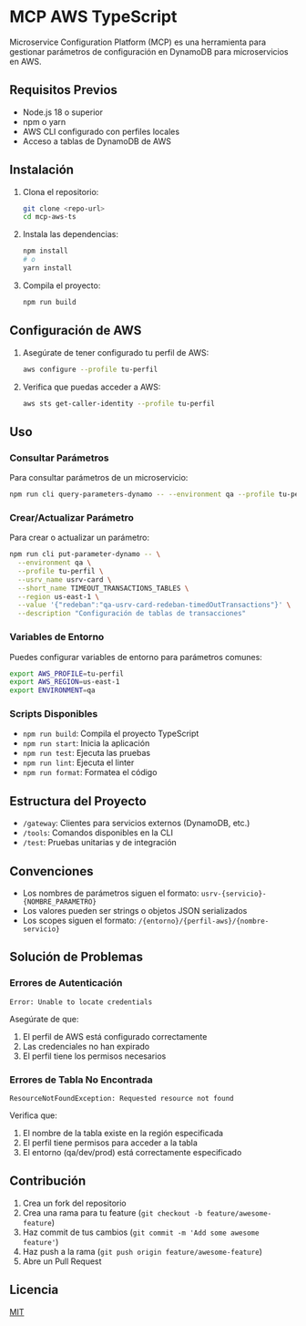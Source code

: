 # MCP AWS TypeScript

Microservice Configuration Platform (MCP) es una herramienta para gestionar parámetros de configuración en DynamoDB para microservicios en AWS.

## Requisitos Previos

- Node.js 18 o superior
- npm o yarn
- AWS CLI configurado con perfiles locales
- Acceso a tablas de DynamoDB de AWS

## Instalación

1. Clona el repositorio:
   ```bash
   git clone <repo-url>
   cd mcp-aws-ts
   ```

2. Instala las dependencias:
   ```bash
   npm install
   # o
   yarn install
   ```

3. Compila el proyecto:
   ```bash
   npm run build
   ```

## Configuración de AWS

1. Asegúrate de tener configurado tu perfil de AWS:
   ```bash
   aws configure --profile tu-perfil
   ```

2. Verifica que puedas acceder a AWS:
   ```bash
   aws sts get-caller-identity --profile tu-perfil
   ```

## Uso

### Consultar Parámetros

Para consultar parámetros de un microservicio:

```bash
npm run cli query-parameters-dynamo -- --environment qa --profile tu-perfil --usrv_name usrv-card --region us-east-1
```

### Crear/Actualizar Parámetro

Para crear o actualizar un parámetro:

```bash
npm run cli put-parameter-dynamo -- \
  --environment qa \
  --profile tu-perfil \
  --usrv_name usrv-card \
  --short_name TIMEOUT_TRANSACTIONS_TABLES \
  --region us-east-1 \
  --value '{"redeban":"qa-usrv-card-redeban-timedOutTransactions"}' \
  --description "Configuración de tablas de transacciones"
```

### Variables de Entorno

Puedes configurar variables de entorno para parámetros comunes:

```bash
export AWS_PROFILE=tu-perfil
export AWS_REGION=us-east-1
export ENVIRONMENT=qa
```

### Scripts Disponibles

- `npm run build`: Compila el proyecto TypeScript
- `npm run start`: Inicia la aplicación
- `npm run test`: Ejecuta las pruebas
- `npm run lint`: Ejecuta el linter
- `npm run format`: Formatea el código

## Estructura del Proyecto

- `/gateway`: Clientes para servicios externos (DynamoDB, etc.)
- `/tools`: Comandos disponibles en la CLI
- `/test`: Pruebas unitarias y de integración

## Convenciones

- Los nombres de parámetros siguen el formato: `usrv-{servicio}-{NOMBRE_PARAMETRO}`
- Los valores pueden ser strings o objetos JSON serializados
- Los scopes siguen el formato: `/{entorno}/{perfil-aws}/{nombre-servicio}`

## Solución de Problemas

### Errores de Autenticación

```
Error: Unable to locate credentials
```

Asegúrate de que:
1. El perfil de AWS está configurado correctamente
2. Las credenciales no han expirado
3. El perfil tiene los permisos necesarios

### Errores de Tabla No Encontrada

```
ResourceNotFoundException: Requested resource not found
```

Verifica que:
1. El nombre de la tabla existe en la región especificada
2. El perfil tiene permisos para acceder a la tabla
3. El entorno (qa/dev/prod) está correctamente especificado

## Contribución

1. Crea un fork del repositorio
2. Crea una rama para tu feature (`git checkout -b feature/awesome-feature`)
3. Haz commit de tus cambios (`git commit -m 'Add some awesome feature'`)
4. Haz push a la rama (`git push origin feature/awesome-feature`)
5. Abre un Pull Request

## Licencia

[MIT](LICENSE)
